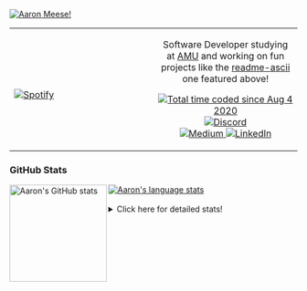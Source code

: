 [![Aaron Meese!](https://user-images.githubusercontent.com/17814535/88975338-a2aabf00-d27f-11ea-963f-8a19608716b4.png)](https://github.com/ajmeese7/readme-ascii "README ASCII")

<!-- Modified from project here: https://github.com/novatorem/novatorem -->
<table width="100%"> 
  <tr>
  <td width="50%">
      
&nbsp; <br> [![Spotify](https://ajmeese7.vercel.app/api/spotify)](https://open.spotify.com/user/ajmeese)

  </td>
  <td width="50%">
    <p align="center">
    Software Developer studying at <a href="https://www.amu.apus.edu/">AMU</a> and working on fun 
    projects like the <a href="https://github.com/ajmeese7/readme-ascii">readme-ascii</a> one featured above!
    </p>
    <p align="center">
      <a href="https://wakatime.com/@f726891d-3b02-46cd-9b60-e8c59f9e2b14">
        <img src="https://wakatime.com/badge/user/f726891d-3b02-46cd-9b60-e8c59f9e2b14.svg" alt="Total time coded since Aug 4 2020" title="WakaTime" />
      </a>
      <a href="http://link.aaronmeese.com/discord">
        <img src="https://img.shields.io/badge/discord-ajmeese7%234835-369?style=flat-square&logo=discord&logoColor=white&color=purple" alt="Discord" title="Discord">
      </a>
      <br />
      <a href="https://link.aaronmeese.com/medium">
        <img src="https://img.shields.io/badge/medium-ajmeese7-1DB954?style=flat-square&logo=medium&logoColor=white" alt="Medium" title="Medium">
      </a>
      <a href="https://link.aaronmeese.com/linkedin">
        <img src="https://img.shields.io/badge/linkedIn-aaronmeese-1DB954?style=flat-square&logo=linkedin&logoColor=white&color=blue" alt="LinkedIn" title="LinkedIn">
      </a>
    </p>
  </td>

</table>

[//]: <> (The `&nbsp;` is to have Aphelion take up more space)

### GitHub Stats ###

<a href="https://profile-summary-for-github.com/user/ajmeese7">
  <img align="left" height="170px" src="https://github-readme-stats.vercel.app/api?username=ajmeese7&show_icons=true&line_height=27&count_private=true" alt="Aaron's GitHub stats"/>
  <img src="https://github-readme-stats.vercel.app/api/top-langs/?username=ajmeese7&hide_langs_below=5&layout=compact" alt="Aaron's language stats"/>
</a>

<br />
<br />
<details>
<summary>Click here for detailed stats!</summary>

### :zap: Recent Activity
<!--START_SECTION:activity-->
1. 💪 Opened PR [#553](https://github.com/dendronhq/dendron-site/pull/553) in [dendronhq/dendron-site](https://github.com/dendronhq/dendron-site)
2. 💪 Opened PR [#552](https://github.com/dendronhq/dendron-site/pull/552) in [dendronhq/dendron-site](https://github.com/dendronhq/dendron-site)
3. ❗️ Opened issue [#8100](https://github.com/newrelic/docs-website/issues/8100) in [newrelic/docs-website](https://github.com/newrelic/docs-website)
4. 🗣 Commented on [#1877](https://github.com/microsoft/rushstack/issues/1877) in [microsoft/rushstack](https://github.com/microsoft/rushstack)
5. 💪 Opened PR [#3108](https://github.com/dendronhq/dendron/pull/3108) in [dendronhq/dendron](https://github.com/dendronhq/dendron)
<!--END_SECTION:activity-->

### 🧐 Waka Stats
<!--START_SECTION:waka-->
![Code Time](http://img.shields.io/badge/Code%20Time-1%2C079%20hrs%2028%20mins-blue)

**🐱 My GitHub Data** 

> 🏆 856 Contributions in the Year 2022
 > 
> 📦 341.2 kB Used in GitHub's Storage 
 > 
> 💼 Opted to Hire
 > 
> 📜 80 Public Repositories 
 > 
> 🔑 29 Private Repositories  
 > 
**I'm an Early 🐤** 

```text
🌞 Morning    208 commits    █████░░░░░░░░░░░░░░░░░░░░   21.64% 
🌆 Daytime    362 commits    █████████░░░░░░░░░░░░░░░░   37.67% 
🌃 Evening    379 commits    █████████░░░░░░░░░░░░░░░░   39.44% 
🌙 Night      12 commits     ░░░░░░░░░░░░░░░░░░░░░░░░░   1.25%

```
📅 **I'm Most Productive on Sunday** 

```text
Monday       132 commits    ███░░░░░░░░░░░░░░░░░░░░░░   13.74% 
Tuesday      147 commits    ███░░░░░░░░░░░░░░░░░░░░░░   15.3% 
Wednesday    115 commits    ███░░░░░░░░░░░░░░░░░░░░░░   11.97% 
Thursday     132 commits    ███░░░░░░░░░░░░░░░░░░░░░░   13.74% 
Friday       95 commits     ██░░░░░░░░░░░░░░░░░░░░░░░   9.89% 
Saturday     155 commits    ████░░░░░░░░░░░░░░░░░░░░░   16.13% 
Sunday       185 commits    ████░░░░░░░░░░░░░░░░░░░░░   19.25%

```


📊 **This Week I Spent My Time On** 

```text
⌚︎ Time Zone: America/New_York

💬 Programming Languages: 
Bash                     5 hrs 31 mins       ██████████░░░░░░░░░░░░░░░   43.24% 
Other                    1 hr 58 mins        ████░░░░░░░░░░░░░░░░░░░░░   15.53% 
YAML                     1 hr 49 mins        ███░░░░░░░░░░░░░░░░░░░░░░   14.33% 
Markdown                 1 hr 34 mins        ███░░░░░░░░░░░░░░░░░░░░░░   12.29% 
JSON                     1 hr                ██░░░░░░░░░░░░░░░░░░░░░░░   7.84%

🐱‍💻 Projects: 
zork                     5 hrs 39 mins       ███████████░░░░░░░░░░░░░░   44.34% 
modernreforms.org        1 hr 48 mins        ███░░░░░░░░░░░░░░░░░░░░░░   14.22% 
aaronmeese.com           1 hr 46 mins        ███░░░░░░░░░░░░░░░░░░░░░░   13.95% 
classic-discord-webhook  55 mins             █░░░░░░░░░░░░░░░░░░░░░░░░   7.26% 
raspberrypi              54 mins             █░░░░░░░░░░░░░░░░░░░░░░░░   7.11%

```

**I Mostly Code in JavaScript** 

```text
JavaScript               32 repos            ████████████░░░░░░░░░░░░░   50.0% 
HTML                     9 repos             ███░░░░░░░░░░░░░░░░░░░░░░   14.06% 
Python                   5 repos             ██░░░░░░░░░░░░░░░░░░░░░░░   7.81% 
Java                     4 repos             █░░░░░░░░░░░░░░░░░░░░░░░░   6.25% 
CSS                      3 repos             █░░░░░░░░░░░░░░░░░░░░░░░░   4.69%

```



 Last Updated on 19/06/2022 16:03:36 UTC
<!--END_SECTION:waka-->
</details>
